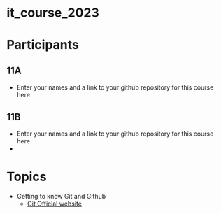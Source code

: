 # it_course_2023

# Participants

## 11A
* Enter your names and a link to your github repository for this course here.

## 11B
* Enter your names and a link to your github repository for this course here.
* 
# Topics
 * Getting to know Git and Github
   * [Git Official website](https://git-scm.com/)
